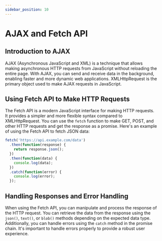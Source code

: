 ```yaml
---
sidebar_position: 10
---
```


# AJAX and Fetch API

## Introduction to AJAX
AJAX (Asynchronous JavaScript and XML) is a technique that allows making asynchronous HTTP requests from JavaScript without reloading the entire page. With AJAX, you can send and receive data in the background, enabling faster and more dynamic web applications. XMLHttpRequest is the primary object used to make AJAX requests in JavaScript.

## Using Fetch API to Make HTTP Requests
The Fetch API is a modern JavaScript interface for making HTTP requests. It provides a simpler and more flexible syntax compared to XMLHttpRequest. You can use the `fetch` function to make GET, POST, and other HTTP requests and get the response as a promise. Here's an example of using the Fetch API to fetch JSON data:

```javascript
fetch('https://api.example.com/data')
  .then(function(response) {
    return response.json();
  })
  .then(function(data) {
    console.log(data);
  })
  .catch(function(error) {
    console.log(error);
  });
```

## Handling Responses and Error Handling
When using the Fetch API, you can manipulate and process the response of the HTTP request. You can retrieve the data from the response using the `json()`, `text()`, or `blob()` methods depending on the expected data type. Additionally, you can handle errors using the `catch` method in the promise chain. It's important to handle errors properly to provide a robust user experience.